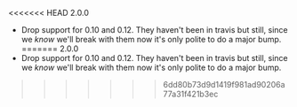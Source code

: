 <<<<<<< HEAD
2.0.0
  * Drop support for 0.10 and 0.12. They haven't been in travis but still,
    since we _know_ we'll break with them now it's only polite to do a
    major bump.
=======
2.0.0
  * Drop support for 0.10 and 0.12. They haven't been in travis but still,
    since we _know_ we'll break with them now it's only polite to do a
    major bump.
>>>>>>> 6dd80b73d9d1419f981ad90206a77a31f421b3ec
